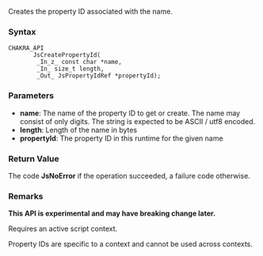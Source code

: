 Creates the property ID associated with the name.
### Syntax 
```
CHAKRA_API
       JsCreatePropertyId(
        _In_z_ const char *name,
        _In_ size_t length,
        _Out_ JsPropertyIdRef *propertyId);
```
### Parameters 
* __name__: The name of the property ID to get or create. The name may consist of only digits. The string is expected to be ASCII / utf8 encoded.
* __length__: Length of the name in bytes
* __propertyId__: The property ID in this runtime for the given name


### Return Value 
The code **JsNoError** if the operation succeeded, a failure code otherwise.

### Remarks 
**This API is experimental and may have breaking change later.**

Requires an active script context.

Property IDs are specific to a context and cannot be used across contexts.

